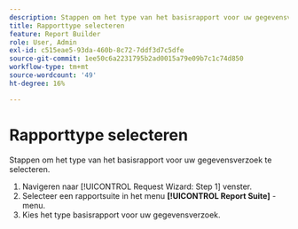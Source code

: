 ```yaml
---
description: Stappen om het type van het basisrapport voor uw gegevensverzoek te selecteren.
title: Rapporttype selecteren
feature: Report Builder
role: User, Admin
exl-id: c515eae5-93da-460b-8c72-7ddf3d7c5dfe
source-git-commit: 1ee50c6a2231795b2ad0015a79e09b7c1c74d850
workflow-type: tm+mt
source-wordcount: '49'
ht-degree: 16%

---
```


# Rapporttype selecteren

Stappen om het type van het basisrapport voor uw gegevensverzoek te selecteren.

1. Navigeren naar [!UICONTROL Request Wizard: Step 1] venster.
1. Selecteer een rapportsuite in het menu **[!UICONTROL Report Suite]** -menu.
1. Kies het type basisrapport voor uw gegevensverzoek.
